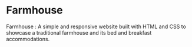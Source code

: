 # Farmhouse
Farmhouse : A simple and responsive website built with HTML and CSS to showcase a traditional farmhouse and its bed and breakfast accommodations.
